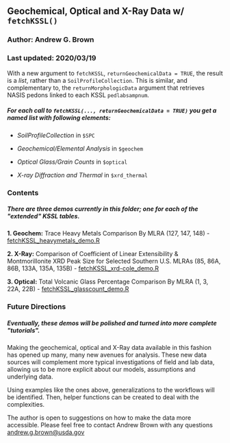 ## Geochemical, Optical and X-Ray Data w/ `fetchKSSL()` 
### Author: Andrew G. Brown
### Last updated: 2020/03/19

With a new argument to `fetchKSSL`, `returnGeochemicalData = TRUE`, the result is a _list_, rather than a `SoilProfileCollection`. This is similar, and complementary to, the `returnMorphologicData` argument that retrieves NASIS pedons linked to each KSSL `pedlabsampnum`.

##### **For each call to `fetchKSSL(..., returnGeochemicalData = TRUE)` you get a named list with following elements:**

 - _SoilProfileCollection_ in `$SPC` 
 
 - _Geochemical/Elemental Analysis_ in `$geochem`
 
 - _Optical Glass/Grain Counts_ in `$optical`
 
 - _X-ray Diffraction and Thermal_ in `$xrd_thermal`
 
### Contents

##### **There are three demos currently in this folder; one for each of the "extended" KSSL tables.**
  
__1. Geochem:__ Trace Heavy Metals Comparison By MLRA (127, 147, 148) - [fetchKSSL_heavymetals_demo.R](fetchKSSL_heavymetals_demo.R)

__2. X-Ray:__ Comparison of Coefficient of Linear Extensibility & Montmorillonite XRD Peak Size for Selected Southern U.S. MLRAs (85, 86A, 86B, 133A, 135A, 135B) - [fetchKSSL_xrd-cole_demo.R](fetchKSSL_xrd-cole_demo.R)

__3. Optical:__ Total Volcanic Glass Percentage Comparison By MLRA (1, 3, 22A, 22B) - [fetchKSSL_glasscount_demo.R](fetchKSSL_glasscount_demo.R)


### Future Directions

##### **Eventually, these demos will be polished and turned into more complete "tutorials".**

Making the geochemical, optical and X-Ray data available in this fashion has opened up many, many new avenues for analysis. These new data sources will complement more typical investigations of field and lab data, allowing us to be more explicit about our models, assumptions and underlying data.

Using examples like the ones above, generalizations to the workflows will be identified. Then, helper functions can be created to deal with the complexities. 

The author is open to suggestions on how to make the data more accessible. Please feel free to contact Andrew Brown with any questions [andrew.g.brown@usda.gov](andrew.g.brown@usda.gov)
